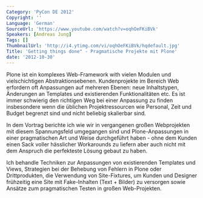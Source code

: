 ```yaml
---
Category: 'PyCon DE 2012'
Copyright: ''
Language: 'German'
SourceUrl: 'https://www.youtube.com/watch?v=oqhOeFKiBVk'
Speakers: [Andreas Jung]
Tags: []
ThumbnailUrl: 'http://i4.ytimg.com/vi/oqhOeFKiBVk/hqdefault.jpg'
Title: 'Getting things done" - Pragmatische Projekte mit Plone'
date: '2012-10-30'
---
```

Plone ist ein komplexes Web-Framework with vielen Modulen und vielschichtigen
Abstraktionsebenen. Kundenprojekte im Bereich Web erfordern oft Anpassungen
auf mehreren Ebenen: neue Inhaltstypen, Änderungen an Templates und
existierenden Funktionalitäten etc. Es ist immer schwierig den richtigen Weg
bei einer Anpassung zu finden insbesondere wenn die üblichen Projektressourcen
wie Personal, Zeit und Budget begrenzt sind und nicht beliebig skalierbar
sind.

In dem Vortrag berichte ich wie wir in vergangenen großen Webprojekten mit
diesem Spannungsfeld umgegangen sind und Plone-Anpassungen in einer
pragmatischen Art und Weise durchgeführt haben - ohne dem Kunden einen Sack
voller hässlicher Workarounds zu liefern aber auch nicht mit dem Anspruch die
perfekteste Lösung gebaut zu haben.

Ich behandle Techniken zur Anpassungen von existierenden Templates und Views,
Strategien bei der Behebung von Fehlern in Plone oder Drittprodukten, die
Verwendung von Site-Fixtures, um Kunden und Designer frühzeitig eine Site mit
Fake-Inhalten (Text + Bilder) zu versorgen sowie Ansätze zum pragmatischen
Testen in großen Web-Projekten.


